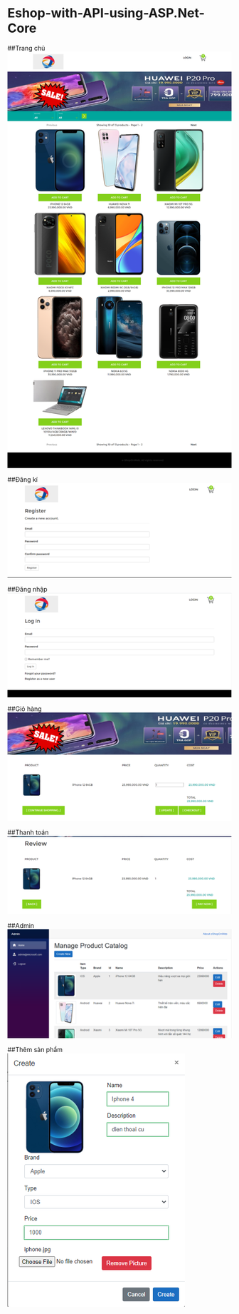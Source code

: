 # Eshop-with-API-using-ASP.Net-Core

##Trang chủ
![Home](/Image/HomePage.png)

##Đăng kí
![Home](/Image/SignUp.png)

##Đăng nhập
![Home](/Image/SignIn.png)

##Giỏ hàng
![Home](/Image/Cart.png)

##Thanh toán 
![Home](/Image/CheckOut.png)

##Admin
![Home](/Image/Admin.png)

##Thêm sản phẩm
![Home](/Image/AddProduct.png)
